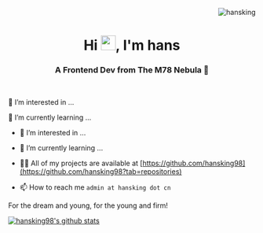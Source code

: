 <p align="right"> <img src="https://komarev.com/ghpvc/?username=hansking98&label=Profile%20views&color=0e75b6&style=flat" alt="hansking" /> </p>

<h1 align="center">Hi <img src="http://image.hansking.cn/picgo/wave.gif" width="30px">, I'm hans</h1>
<h3 align="center">A Frontend Dev from The M78 Nebula 🌟</h3>

<br>

🔭 I’m interested in ...

🌱 I’m currently learning ...


- 🔭 I’m interested in ...

- 🌱 I’m currently learning ...

- 👨‍💻 All of my projects are available at [https://github.com/hansking98](https://github.com/hansking98?tab=repositories)

- 📫 How to reach me `admin at hansking dot cn`

For the dream and young, for the young and firm!

[![hansking98's github stats](https://github-readme-stats.vercel.app/api?username=hansking98&hide=contribs,prs&count_private=true&show_icons=true)](https://github.com/anuraghazra/github-readme-stats)
